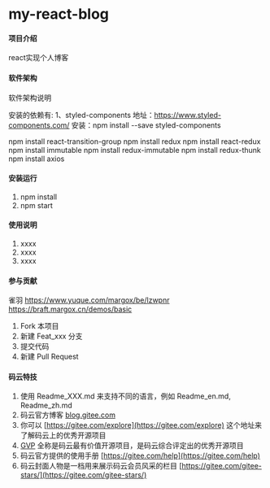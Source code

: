 # my-react-blog

#### 项目介绍
react实现个人博客

#### 软件架构
软件架构说明

安装的依赖有:
1、styled-components 
地址：https://www.styled-components.com/
安装：npm install --save styled-components

npm install react-transition-group
npm install redux
npm install react-redux
npm install immutable
npm install redux-immutable
npm install redux-thunk
npm install axios

#### 安装运行

1. npm install
2. npm start

#### 使用说明

1. xxxx
2. xxxx
3. xxxx

#### 参与贡献

雀羽
https://www.yuque.com/margox/be/lzwpnr
https://braft.margox.cn/demos/basic

1. Fork 本项目
2. 新建 Feat_xxx 分支
3. 提交代码
4. 新建 Pull Request


#### 码云特技

1. 使用 Readme\_XXX.md 来支持不同的语言，例如 Readme\_en.md, Readme\_zh.md
2. 码云官方博客 [blog.gitee.com](https://blog.gitee.com)
3. 你可以 [https://gitee.com/explore](https://gitee.com/explore) 这个地址来了解码云上的优秀开源项目
4. [GVP](https://gitee.com/gvp) 全称是码云最有价值开源项目，是码云综合评定出的优秀开源项目
5. 码云官方提供的使用手册 [https://gitee.com/help](https://gitee.com/help)
6. 码云封面人物是一档用来展示码云会员风采的栏目 [https://gitee.com/gitee-stars/](https://gitee.com/gitee-stars/)